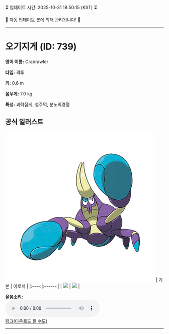 
⏳ 업데이트 시간: 2025-10-31 18:50:15 (KST) ⏳

🤖 자동 업데이트 봇에 의해 관리됩니다! 🤖

---

# 오기지게 (ID: 739)
**영어 이름:** Crabrawler

**타입:** 격투

**키:** 0.6 m

**몸무게:** 7.0 kg

**특성:** 괴력집게, 철주먹, 분노의경혈

## 공식 일러스트
![](https://raw.githubusercontent.com/PokeAPI/sprites/master/sprites/pokemon/other/official-artwork/739.png)
| 기본 | 이로치 |
|:----:|:------:|
| <img src="http://play.pokemonshowdown.com/sprites/ani/crabrawler.gif" width="200"> | <img src="http://play.pokemonshowdown.com/sprites/ani-shiny/crabrawler.gif" width="200"> |

**울음소리:**<br><audio controls src="https://raw.githubusercontent.com/PokeAPI/cries/main/cries/pokemon/latest/739.ogg"></audio><br> [링크(다운로드 될 수도)](https://raw.githubusercontent.com/PokeAPI/cries/main/cries/pokemon/latest/739.ogg)


---
